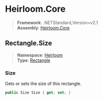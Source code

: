 # Heirloom.Core

> **Framework**: .NETStandard,Version=v2.1  
> **Assembly**: [Heirloom.Core][0]  

## Rectangle.Size

> **Namespace**: [Heirloom][0]  
> **Type**: [Rectangle][1]  

### Size

Gets or sets the size of this rectangle.

```cs
public Size Size { get; set; }
```

[0]: ../../../Heirloom.Core.md
[1]: ../Rectangle.md

